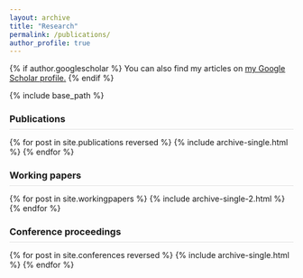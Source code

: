 ```yaml
---
layout: archive
title: "Research"
permalink: /publications/
author_profile: true
---
```



{% if author.googlescholar %}
  You can also find my articles on <u><a href="{{author.googlescholar}}">my Google Scholar profile</a>.</u>
{% endif %}

{% include base_path %}

<h3 style="padding-bottom: 8px;margin-bottom: 8px;border-bottom: solid 1px #e1e1e1;">Publications</h3>

{% for post in site.publications reversed %}
  {% include archive-single.html %}
{% endfor %}

<h3 style="padding-bottom: 8px;margin-bottom: 8px;border-bottom: solid 1px #e1e1e1;">Working papers</h3>

{% for post in site.workingpapers %}
  {% include archive-single-2.html %}
{% endfor %}


<h3 style="padding-bottom: 8px;margin-bottom: 8px;border-bottom: solid 1px #e1e1e1;">Conference proceedings</h3>

{% for post in site.conferences reversed %}
  {% include archive-single.html %}
{% endfor %}
